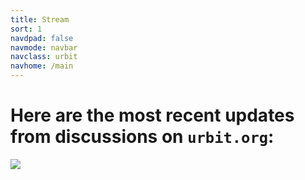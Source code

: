 ```yaml
---
title: Stream
sort: 1
navdpad: false
navmode: navbar
navclass: urbit
navhome: /main
---
```


<div class="h-arrow">
<h1>Here are the most recent updates from discussions on <code>urbit.org</code>:</h1>
<img src="http://15-swap.s3.amazonaws.com/16-2-29%20Design/ex/arrow.png" />
</div>

<div class="mini-module">
<script src="/~/at/lib/js/urb.js" />
<script src="/talk/main.js" />
<link href="/talk/main.css" rel="stylesheet" />
<talk readonly="" chrono="reverse" station="comments"></talk>
</div>
